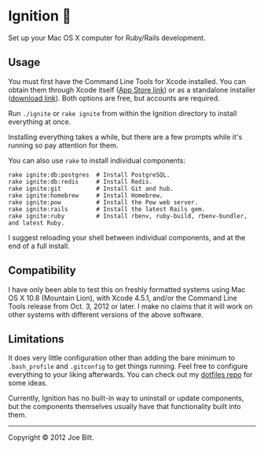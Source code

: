 # Ignition :rocket:

Set up your Mac OS X computer for Ruby/Rails development.

## Usage

You must first have the Command Line Tools for Xcode installed. You can obtain them through Xcode itself ([App Store link](https://itunes.apple.com/us/app/xcode/id497799835?mt=12)) or as a standalone installer ([download link](https://developer.apple.com/downloads/download.action?path=Developer_Tools/command_line_tools_os_x_mountain_lion_for_xcode__october_2012/xcode451cltools_10_86938200a.dmg)). Both options are free, but accounts are required.

Run `./ignite` or `rake ignite` from within the Ignition directory to install everything at once.

Installing everything takes a while, but there are a few prompts while it's running so pay attention for them.

You can also use `rake` to install individual components:

    rake ignite:db:postgres  # Install PostgreSQL.
    rake ignite:db:redis     # Install Redis.
    rake ignite:git          # Install Git and hub.
    rake ignite:homebrew     # Install Homebrew.
    rake ignite:pow          # Install the Pow web server.
    rake ignite:rails        # Install the latest Rails gem.
    rake ignite:ruby         # Install rbenv, ruby-build, rbenv-bundler, and latest Ruby.

I suggest reloading your shell between individual components, and at the end of a full install.

## Compatibility

I have only been able to test this on freshly formatted systems using Mac OS X 10.8 (Mountain Lion), with Xcode 4.5.1, and/or the Command Line Tools release from Oct. 3, 2012 or later. I make no claims that it will work on other systems with different versions of the above software.

## Limitations

It does very little configuration other than adding the bare minimum to `.bash_profile` and `.gitconfig` to get things running. Feel free to configure everything to your liking afterwards. You can check out my [dotfiles repo](https://github.com/joedynamite/dotfiles) for some ideas.

Currently, Ignition has no built-in way to uninstall or update components, but the components themselves usually have that functionality built into them.

----

Copyright &copy; 2012 Joe Bilt.
